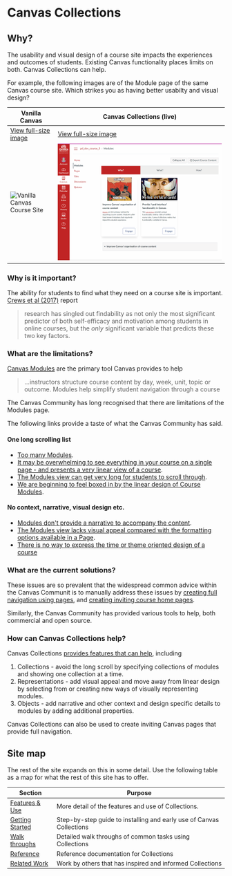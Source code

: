 # Canvas Collections 

## Why?

The usability and visual design of a course site impacts the experiences and outcomes of students. Existing Canvas functionality places limits on both. Canvas Collections can help.

For example, the following images are of the Module page of the same Canvas course site. Which strikes you as having better usabilty and visual design?

| Vanilla Canvas | Canvas Collections (live) |
| -------------- | ------------------ |
| [View full-size image](assets/vanillaModules.gif) | [View full-size image](assets/withCanvasCollections.gif) |
| ![Vanilla Canvas Course Site](assets/vanillaModules.gif) | ![Same site with Canvas Collections](assets/withCanvasCollections.gif) |


### Why is it important?

The ability for students to find what they need on a course site is important. [Crews et al (2017)](https://er.educause.edu/articles/2017/6/student-feedback-on-quality-matters-standards-for-online-course-design) report

> research has singled out findability as not only the most significant predictor of both self-efficacy and motivation among students in online courses, but the _only_ significant variable that predicts these two key factors.

### What are the limitations?

[Canvas Modules](https://www.instructure.com/en-au/canvas/resources/all/how-to-use-modules-to-build-courses-in-canvas) are the primary tool Canvas provides to help

> ...instructors structure course content by day, week, unit, topic or outcome. Modules help simplify student navigation through a course

The Canvas Community has long recognised that there are limitations of the Modules page. 

The following links provide a taste of what the Canvas Community has said.

#### One long scrolling list

- [Too many Modules](https://community.canvaslms.com/t5/Canvas-Instructional-Designer/Too-many-Modules-Options-for-resorting-structuring-content/td-p/55983).
- [It may be overwhelming to see everything in your course on a single page - and presents a very linear view of a course](https://learntech.medsci.ox.ac.uk/wordpress-blog/a-dashboard-view-of-modules-in-canvas/).
- [The Modules view can get very long for students to scroll through](https://it.umn.edu/services-technologies/how-tos/canvas-decide-how-organize-your-course).
- [We are beginning to feel boxed in by the linear design of Course Modules](https://community.canvaslms.com/t5/Idea-Conversations/Modules-within-Modules/idi-p/357681/page/2).

#### No context, narrative, visual design etc.

- [Modules don't provide a narrative to accompany the content](https://support.stedwards.edu/s/article/canvas-options-for-organizing-your-course).
- [The Modules view lacks visual appeal compared with the formatting options available in a Page](https://it.umn.edu/services-technologies/how-tos/canvas-decide-how-organize-your-course).
- [There is no way to express the time or theme oriented design of a course](http://lisahistory.net/wordpress/2020/06/working-against-canvas-three-tips/)

### What are the current solutions?

These issues are so prevalent that the widespread common advice within the Canvas Communit is to manually address these issues by [creating full navigation using pages](http://lisahistory.net/wordpress/2020/06/working-against-canvas-three-tips/), and [creating inviting course home pages](https://community.canvaslms.com/t5/Canvas-Instructional-Designer/Creating-an-inviting-course-home-page/ba-p/267236).

Similarly, the Canvas Community has provided various tools to help, both commercial and open source.

### How can Canvas Collections help?

Canvas Collections [provides features that can help](./features.md), including

1. Collections - avoid the long scroll by specifying collections of modules and showing one collection at a time.
2. Representations - add visual appeal and move away from linear design by selecting from or creating new ways of visually representing modules.
3. Objects - add narrative and other context and design specific details to modules by adding additional properties. 

Canvas Collections can also be used to create inviting Canvas pages that provide full navigation.

## Site map

The rest of the site expands on this in some detail. Use the following table as a map for what the rest of this site has to offer.

| Section | Purpose |
| --- | --- |
| [Features & Use](features.md) | More detail of the features and use of Collections. |
| [Getting Started](getting-started/index.md) | Step-by-step guide to installing and early use of Canvas Collections |
| [Walk throughs](walk-throughs/index.md) | Detailed walk throughs of common tasks using  Collections |
| [Reference](reference/index.md) | Reference documentation for Collections |
| [Related Work](related-work.md) | Work by others that has inspired and informed Collections |

